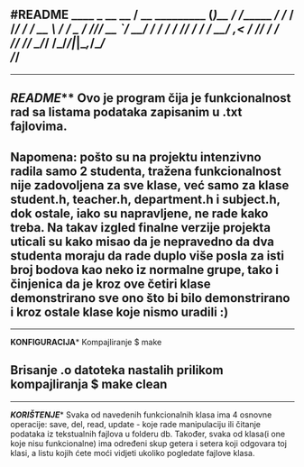 #README
    ____               _      __         __ 
   / __ \_________    (_)__  / /______ _/ /_
  / /_/ / ___/ __ \  / / _ \/ //_/ __ `/ __/
 / ____/ /  / /_/ / / /  __/ ,< / /_/ / /_  
/_/   /_/   \____/_/ /\___/_/|_|\__,_/\__/  
               /___/                       
------------------------------------------------------
------------------------------------------------------
***********************README*************************
Ovo je program čija je funkcionalnost rad sa listama 
podataka zapisanim u .txt fajlovima.
------------------------------------------------------
Napomena: pošto su na projektu intenzivno radila samo
2 studenta, tražena funkcionalnost nije zadovoljena za
sve klase, već samo za klase student.h, teacher.h,
department.h i subject.h, dok ostale, iako su 
napravljene, ne rade kako treba. Na takav izgled
finalne verzije projekta uticali su kako misao da je
nepravedno da dva studenta moraju da rade duplo više
posla za isti broj bodova kao neko iz normalne grupe,
tako i činjenica da je kroz ove četiri klase 
demonstrirano sve ono što bi bilo demonstrirano i kroz
ostale klase koje nismo uradili :)
------------------------------------------------------
------------------------------------------------------
********************KONFIGURACIJA*********************
Kompajliranje
$ make

Brisanje .o datoteka nastalih prilikom kompajliranja
$ make clean
-----------------------------------------------------
-----------------------------------------------------
*********************KORIŠTENJE**********************
Svaka od navedenih funkcionalnih klasa ima 4 osnovne
operacije: save, del, read, update - koje rade
manipulaciju ili čitanje podataka iz tekstualnih
fajlova u folderu db.
Također, svaka od klasa(i one koje nisu funkcionalne)
ima određeni skup getera i setera koji odgovara toj
klasi, a listu kojih ćete moći vidjeti ukoliko
pogledate fajlove klasa.
